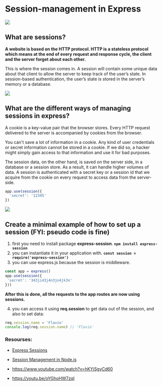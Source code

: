 # Session-management in Express

![](https://i.imgur.com/TRQp8Hs.png)

## What are sessions?

**A website is based on the HTTP protocol. HTTP is a stateless protocol which means at the end of every request and response cycle, the client and the server forget about each other.**

This is where the session comes in. A session will contain some unique data about that client to allow the server to keep track of the user’s state. In session-based authentication, the user’s state is stored in the server’s memory or a database.

![](https://i.imgur.com/Jvt7Mlo.png)

## What are the different ways of managing sessions in express?


A cookie is a key-value pair that the browser stores. Every HTTP request delivered to the server is accompanied by cookies from the browser.

You can't save a lot of information in a cookie. Any kind of user credentials or secret information cannot be stored in a cookie. If we did so, a hacker might simply gain access to that information and use it for bad purposes.

The session data, on the other hand, is saved on the server side, in a database or a session store. As a result, it can handle higher volumes of data. A session is authenticated with a secret key or a session id that we acquire from the cookie on every request to access data from the server-side.

```js
app.use(session({
  'secret': '12345'
})
```

![](https://i.imgur.com/2SLsQ7M.png)

## Create a minimal example of how to set up a session (FYI: pseudo code is fine)

1. first you need to install package **express-session**.
 **`npm install express-session`**
2. you can instantiate it in your application with.
 **`const session = require('express-session')`**
3. you can use express.js because the session is middleware.
 ```js
 const app = express()
app.use(session({
  'secret': '343ji43j4n3jn4jk3n'
}))
```

**After this is done, all the requests to the app routes are now using sessions.**

4. you can access it using **req.session** to get data out of the session, and also to set data:
```js
req.session.name = 'Flavio'
console.log(req.session.name) // 'Flavio'
```

### Resourses:

* [Express Sessions](https://flaviocopes.com/express-sessions/#:~:text=When%20implemented%2C%20every%20user%20of,maintained%20by%20the%20Express%20team.&text=After%20this%20is%20done%2C%20all,routes%20are%20now%20using%20sessions)
* [Session Management in Node.js](https://www.section.io/engineering-education/session-management-in-nodejs-using-expressjs-and-express-session/)

* https://www.youtube.com/watch?v=hKYjSgyCd60
* https://youtu.be/oYGhoHW7zqI 